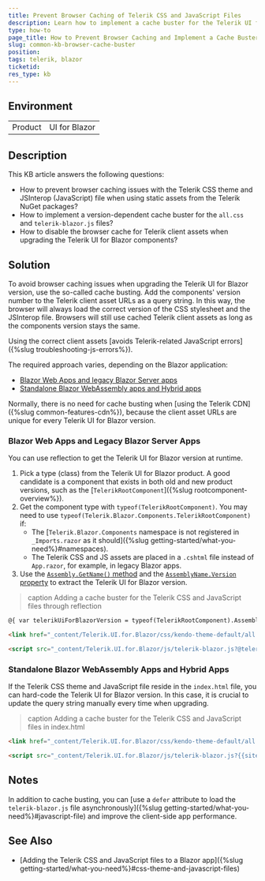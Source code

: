 ```yaml
---
title: Prevent Browser Caching of Telerik CSS and JavaScript Files
description: Learn how to implement a cache buster for the Telerik UI for Blazor CSS and JavaScript files. Prevent browser caching for the Telerik static NuGet assets.
type: how-to
page_title: How to Prevent Browser Caching and Implement a Cache Buster
slug: common-kb-browser-cache-buster
position: 
tags: telerik, blazor
ticketid: 
res_type: kb
---
```


## Environment

<table>
    <tbody>
        <tr>
            <td>Product</td>
            <td>UI for Blazor</td>
        </tr>
    </tbody>
</table>

## Description

This KB article answers the following questions:

* How to prevent browser caching issues with the Telerik CSS theme and JSInterop (JavaScript) file when using static assets from the Telerik NuGet packages?
* How to implement a version-dependent cache buster for the `all.css` and `telerik-blazor.js` files?
* How to disable the browser cache for Telerik client assets when upgrading the Telerik UI for Blazor components?

## Solution

To avoid browser caching issues when upgrading the Telerik UI for Blazor version, use the so-called cache busting. Add the components' version number to the Telerik client asset URLs as a query string. In this way, the browser will always load the correct version of the CSS stylesheet and the JSInterop file. Browsers will still use cached Telerik client assets as long as the components version stays the same.

Using the correct client assets [avoids Telerik-related JavaScript errors]({%slug troubleshooting-js-errors%}).

The required approach varies, depending on the Blazor application:

* [Blazor Web Apps and legacy Blazor Server apps](#blazor-web-apps-and-legacy-blazor-server-apps)
* [Standalone Blazor WebAssembly apps and Hybrid apps](#standalone-blazor-webassembly-apps-and-hybrid-apps)

Normally, there is no need for cache busting when [using the Telerik CDN]({%slug common-features-cdn%}), because the client asset URLs are unique for every Telerik UI for Blazor version.

### Blazor Web Apps and Legacy Blazor Server Apps

You can use reflection to get the Telerik UI for Blazor version at runtime.

1. Pick a type (class) from the Telerik UI for Blazor product. A good candidate is a component that exists in both old and new product versions, such as the [`TelerikRootComponent`]({%slug rootcomponent-overview%}).
1. Get the component type with `typeof(TelerikRootComponent)`. You may need to use `typeof(Telerik.Blazor.Components.TelerikRootComponent)` if:
    * The [`Telerik.Blazor.Components` namespace is not registered in `_Imports.razor` as it should]({%slug getting-started/what-you-need%}#namespaces).
    * The Telerik CSS and JS assets are placed in a `.cshtml` file instead of `App.razor`, for example, in legacy Blazor apps.
1. Use the [`Assembly.GetName()` method](https://learn.microsoft.com/en-us/dotnet/api/system.reflection.assembly.getname?view=net-8.0) and the [`AssemblyName.Version` property](https://learn.microsoft.com/en-us/dotnet/api/system.reflection.assemblyname?view=net-8.0#properties) to extract the Telerik UI for Blazor version.

>caption Adding a cache buster for the Telerik CSS and JavaScript files through reflection

<div class="skip-repl"></div>

````HTML
@{ var telerikUiForBlazorVersion = typeof(TelerikRootComponent).Assembly.GetName().Version; }

<link href="_content/Telerik.UI.for.Blazor/css/kendo-theme-default/all.css?@telerikUiForBlazorVersion" rel="stylesheet" />

<script src="_content/Telerik.UI.for.Blazor/js/telerik-blazor.js?@telerikUiForBlazorVersion"></script>
````

### Standalone Blazor WebAssembly Apps and Hybrid Apps

If the Telerik CSS theme and JavaScript file reside in the `index.html` file, you can hard-code the Telerik UI for Blazor version. In this case, it is crucial to update the query string manually every time when upgrading.

>caption Adding a cache buster for the Telerik CSS and JavaScript files in index.html

<div class="skip-repl"></div>

````HTML
<link href="_content/Telerik.UI.for.Blazor/css/kendo-theme-default/all.css?{{site.uiForBlazorLatestVersion}}" rel="stylesheet" />

<script src="_content/Telerik.UI.for.Blazor/js/telerik-blazor.js?{{site.uiForBlazorLatestVersion}}"></script>
````

## Notes

In addition to cache busting, you can [use a `defer` attribute to load the `telerik-blazor.js` file asynchronously]({%slug getting-started/what-you-need%}#javascript-file) and improve the client-side app performance.

## See Also

* [Adding the Telerik CSS and JavaScript files to a Blazor app]({%slug getting-started/what-you-need%}#css-theme-and-javascript-files)
